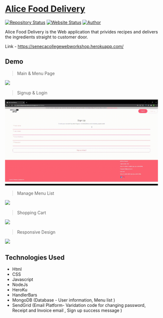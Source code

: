 # <a href="https://senecacollegewebworkshop.herokuapp.com/" target="_blank">Alice Food Delivery</a>

[![Repository Status](https://img.shields.io/badge/Repository%20Status-Maintained-dark%20green.svg)](https://github.com/alicehan1734/aliceFoodDelivery)
[![Website Status](https://img.shields.io/badge/Website%20Status-Online-green)](https://heeyeonhan.com/glm/)
[![Author](https://img.shields.io/badge/Author-Heeyeon%20Han-blue.svg)](https://www.linkedin.com/in/alicehan1734/)

 <p align="justify">Alice Food Delivery is the Web application that privides recipes and delivers the ingredients straight to customer door. </p>
 
 Link - https://senecacollegewebworkshop.herokuapp.com/
 
## Demo

>Main & Menu Page

![](./demo/Main.gif)

>Signup & Login 

![](./demo/SignUp.gif)

>Manage Menu List

![](./demo/Manage.gif)

>Shopping Cart

![](./demo/Shopping.gif)

>Responsive Design

![](./demo/Responsive.gif)

## Technologies Used

- Html
- CSS
- Javascript
- NodeJs
- HeroKu
- HandlerBars
- MongoDB (Database - User information, Menu list ) 
- SendGrid (Email Platform- Varidation code for changing password, Receipt and Invoice email , Sign up success message )
